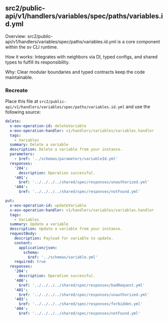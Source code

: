 ## src2/public-api/v1/handlers/variables/spec/paths/variables.id.yml

Overview: src2/public-api/v1/handlers/variables/spec/paths/variables.id.yml is a core component within the sv CLI runtime.

How it works: Integrates with neighbors via DI, typed configs, and shared types to fulfill its responsibility.

Why: Clear modular boundaries and typed contracts keep the code maintainable.

### Recreate

Place this file at `src2/public-api/v1/handlers/variables/spec/paths/variables.id.yml` and use the following source:

```yaml
delete:
  x-eov-operation-id: deleteVariable
  x-eov-operation-handler: v1/handlers/variables/variables.handler
  tags:
    - Variables
  summary: Delete a variable
  description: Delete a variable from your instance.
  parameters:
    - $ref: '../schemas/parameters/variableId.yml'
  responses:
    '204':
      description: Operation successful.
    '401':
      $ref: '../../../../shared/spec/responses/unauthorized.yml'
    '404':
      $ref: '../../../../shared/spec/responses/notFound.yml'

put:
  x-eov-operation-id: updateVariable
  x-eov-operation-handler: v1/handlers/variables/variables.handler
  tags:
    - Variables
  summary: Update a variable
  description: Update a variable from your instance.
  requestBody:
    description: Payload for variable to update.
    content:
      application/json:
        schema:
          $ref: '../schemas/variable.yml'
    required: true
  responses:
    '204':
      description: Operation successful.
    '400':
      $ref: '../../../../shared/spec/responses/badRequest.yml'
    '401':
      $ref: '../../../../shared/spec/responses/unauthorized.yml'
    '403':
      $ref: '../../../../shared/spec/responses/forbidden.yml'
    '404':
      $ref: '../../../../shared/spec/responses/notFound.yml'

```
